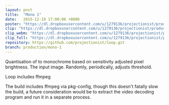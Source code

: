```yaml
---
layout: post
title:  "Mono 1"
date:   2015-12-10 17:00:06 +0000
poster: "https://dl.dropboxusercontent.com/u/1279136/projectionist/productions/mono-1/poster.png"
clip: "https://dl.dropboxusercontent.com/u/1279136/projectionist/productions/mono-1/clip600.mp4"
clip_webm: "https://dl.dropboxusercontent.com/u/1279136/projectionist/productions/mono-1/clip600.webm"
clip_full: "https://dl.dropboxusercontent.com/u/1279136/projectionist/productions/mono-1/original.mov"
repository: https://github.com/projectionist/loop.git
branch: production/mono-1
---
```


Quantisation of to monochrome based on sensitivity adjusted pixel brightness.
The input image. Randomly, periodically, adjusts threshold.

Loop includes ffmpeg

The build includes ffmpeg via pkg-config, though this doesn't fatally slow the build, a future consideration would be to extract the video decoding program and run it in a separate process.
